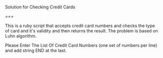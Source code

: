Solution for Checking Credit Cards

===

This is a ruby script that accepts credit card numbers and checks the type of card and it's validity and then returns the result. 
The problem is based on Luhn algorithm.  

Please Enter The List Of Credit Card Numbers (one set of numbers per line) and add string END at the last.
